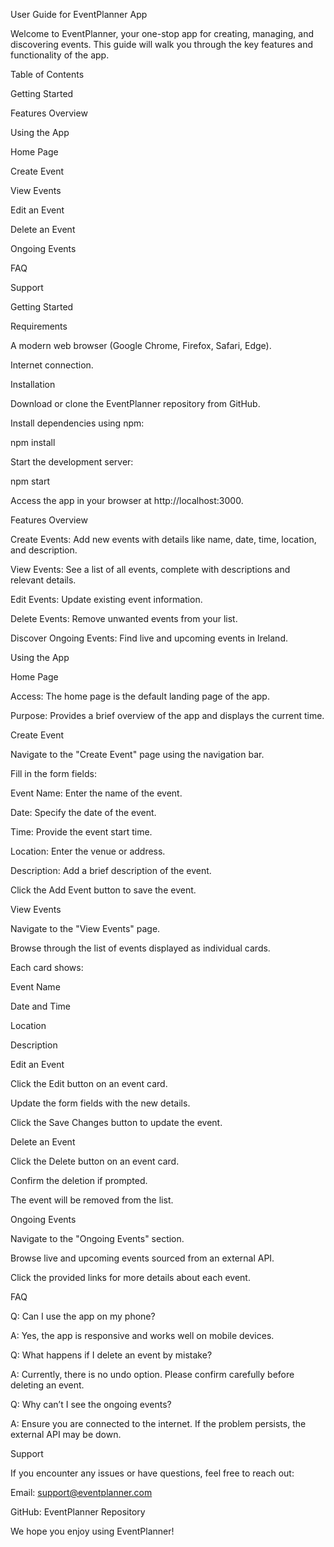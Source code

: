 User Guide for EventPlanner App

Welcome to EventPlanner, your one-stop app for creating, managing, and discovering events. This guide will walk you through the key features and functionality of the app.

Table of Contents

Getting Started

Features Overview

Using the App

Home Page

Create Event

View Events

Edit an Event

Delete an Event

Ongoing Events

FAQ

Support

Getting Started

Requirements

A modern web browser (Google Chrome, Firefox, Safari, Edge).

Internet connection.

Installation

Download or clone the EventPlanner repository from GitHub.

Install dependencies using npm:

npm install

Start the development server:

npm start

Access the app in your browser at http://localhost:3000.

Features Overview

Create Events: Add new events with details like name, date, time, location, and description.

View Events: See a list of all events, complete with descriptions and relevant details.

Edit Events: Update existing event information.

Delete Events: Remove unwanted events from your list.

Discover Ongoing Events: Find live and upcoming events in Ireland.

Using the App

Home Page

Access: The home page is the default landing page of the app.

Purpose: Provides a brief overview of the app and displays the current time.

Create Event

Navigate to the "Create Event" page using the navigation bar.

Fill in the form fields:

Event Name: Enter the name of the event.

Date: Specify the date of the event.

Time: Provide the event start time.

Location: Enter the venue or address.

Description: Add a brief description of the event.

Click the Add Event button to save the event.

View Events

Navigate to the "View Events" page.

Browse through the list of events displayed as individual cards.

Each card shows:

Event Name

Date and Time

Location

Description

Edit an Event

Click the Edit button on an event card.

Update the form fields with the new details.

Click the Save Changes button to update the event.

Delete an Event

Click the Delete button on an event card.

Confirm the deletion if prompted.

The event will be removed from the list.

Ongoing Events

Navigate to the "Ongoing Events" section.

Browse live and upcoming events sourced from an external API.

Click the provided links for more details about each event.

FAQ

Q: Can I use the app on my phone?

A: Yes, the app is responsive and works well on mobile devices.

Q: What happens if I delete an event by mistake?

A: Currently, there is no undo option. Please confirm carefully before deleting an event.

Q: Why can’t I see the ongoing events?

A: Ensure you are connected to the internet. If the problem persists, the external API may be down.

Support

If you encounter any issues or have questions, feel free to reach out:

Email: support@eventplanner.com

GitHub: EventPlanner Repository

We hope you enjoy using EventPlanner!

